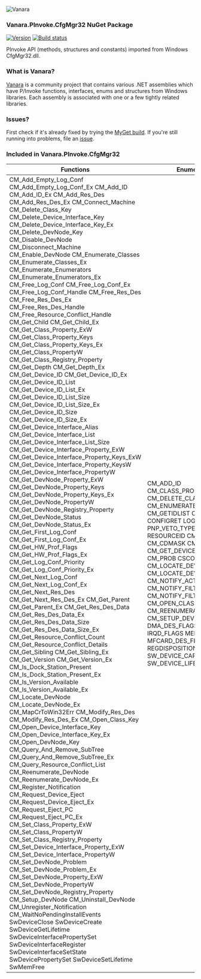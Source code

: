 ﻿![Vanara](https://raw.githubusercontent.com/dahall/Vanara/master/docs/icons/VanaraHeading.png)
### **Vanara.PInvoke.CfgMgr32 NuGet Package**
[![Version](https://img.shields.io/nuget/v/Vanara.PInvoke.CfgMgr32?label=NuGet&style=flat-square)](https://github.com/dahall/Vanara/releases)
[![Build status](https://github.com/dahall/Vanara/actions/workflows/cibuild.yml/badge.svg?branch=master)](https://github.com/dahall/Vanara/actions/workflows/cibuild.yml)

PInvoke API (methods, structures and constants) imported from Windows CfgMgr32.dll.

### **What is Vanara?**

[Vanara](https://github.com/dahall/Vanara) is a community project that contains various .NET assemblies which have P/Invoke functions, interfaces, enums and structures from Windows libraries. Each assembly is associated with one or a few tightly related libraries.

### **Issues?**

First check if it's already fixed by trying the [MyGet build](https://www.myget.org/feed/Packages/vanara).
If you're still running into problems, file an [issue](https://github.com/dahall/Vanara/issues).

### **Included in Vanara.PInvoke.CfgMgr32**

Functions | Enumerations | Structures
--- | --- | ---
CM_Add_Empty_Log_Conf CM_Add_Empty_Log_Conf_Ex CM_Add_ID CM_Add_ID_Ex CM_Add_Res_Des CM_Add_Res_Des_Ex CM_Connect_Machine CM_Delete_Class_Key CM_Delete_Device_Interface_Key CM_Delete_Device_Interface_Key_Ex CM_Delete_DevNode_Key CM_Disable_DevNode CM_Disconnect_Machine CM_Enable_DevNode CM_Enumerate_Classes CM_Enumerate_Classes_Ex CM_Enumerate_Enumerators CM_Enumerate_Enumerators_Ex CM_Free_Log_Conf CM_Free_Log_Conf_Ex CM_Free_Log_Conf_Handle CM_Free_Res_Des CM_Free_Res_Des_Ex CM_Free_Res_Des_Handle CM_Free_Resource_Conflict_Handle CM_Get_Child CM_Get_Child_Ex CM_Get_Class_Property_ExW CM_Get_Class_Property_Keys CM_Get_Class_Property_Keys_Ex CM_Get_Class_PropertyW CM_Get_Class_Registry_Property CM_Get_Depth CM_Get_Depth_Ex CM_Get_Device_ID CM_Get_Device_ID_Ex CM_Get_Device_ID_List CM_Get_Device_ID_List_Ex CM_Get_Device_ID_List_Size CM_Get_Device_ID_List_Size_Ex CM_Get_Device_ID_Size CM_Get_Device_ID_Size_Ex CM_Get_Device_Interface_Alias CM_Get_Device_Interface_List CM_Get_Device_Interface_List_Size CM_Get_Device_Interface_Property_ExW CM_Get_Device_Interface_Property_Keys_ExW CM_Get_Device_Interface_Property_KeysW CM_Get_Device_Interface_PropertyW CM_Get_DevNode_Property_ExW CM_Get_DevNode_Property_Keys CM_Get_DevNode_Property_Keys_Ex CM_Get_DevNode_PropertyW CM_Get_DevNode_Registry_Property CM_Get_DevNode_Status CM_Get_DevNode_Status_Ex CM_Get_First_Log_Conf CM_Get_First_Log_Conf_Ex CM_Get_HW_Prof_Flags CM_Get_HW_Prof_Flags_Ex CM_Get_Log_Conf_Priority CM_Get_Log_Conf_Priority_Ex CM_Get_Next_Log_Conf CM_Get_Next_Log_Conf_Ex CM_Get_Next_Res_Des CM_Get_Next_Res_Des_Ex CM_Get_Parent CM_Get_Parent_Ex CM_Get_Res_Des_Data CM_Get_Res_Des_Data_Ex CM_Get_Res_Des_Data_Size CM_Get_Res_Des_Data_Size_Ex CM_Get_Resource_Conflict_Count CM_Get_Resource_Conflict_Details CM_Get_Sibling CM_Get_Sibling_Ex CM_Get_Version CM_Get_Version_Ex CM_Is_Dock_Station_Present CM_Is_Dock_Station_Present_Ex CM_Is_Version_Available CM_Is_Version_Available_Ex CM_Locate_DevNode CM_Locate_DevNode_Ex CM_MapCrToWin32Err CM_Modify_Res_Des CM_Modify_Res_Des_Ex CM_Open_Class_Key CM_Open_Device_Interface_Key CM_Open_Device_Interface_Key_Ex CM_Open_DevNode_Key CM_Query_And_Remove_SubTree CM_Query_And_Remove_SubTree_Ex CM_Query_Resource_Conflict_List CM_Reenumerate_DevNode CM_Reenumerate_DevNode_Ex CM_Register_Notification CM_Request_Device_Eject CM_Request_Device_Eject_Ex CM_Request_Eject_PC CM_Request_Eject_PC_Ex CM_Set_Class_Property_ExW CM_Set_Class_PropertyW CM_Set_Class_Registry_Property CM_Set_Device_Interface_Property_ExW CM_Set_Device_Interface_PropertyW CM_Set_DevNode_Problem CM_Set_DevNode_Problem_Ex CM_Set_DevNode_Property_ExW CM_Set_DevNode_PropertyW CM_Set_DevNode_Registry_Property CM_Setup_DevNode CM_Uninstall_DevNode CM_Unregister_Notification CM_WaitNoPendingInstallEvents SwDeviceClose SwDeviceCreate SwDeviceGetLifetime SwDeviceInterfacePropertySet SwDeviceInterfaceRegister SwDeviceInterfaceSetState SwDevicePropertySet SwDeviceSetLifetime SwMemFree  | CM_ADD_ID CM_CLASS_PROPERTY CM_CRP CM_DELETE_CLASS CM_DISABLE CM_ENUMERATE_CLASSES CM_GETIDLIST CM_REGISTRY CONFIGRET LOG_CONF_FLAG PNP_VETO_TYPE PRIORITY RESOURCEID CM_CDFLAGS CM_CDMASK CM_DRP CM_GET_DEVICE_INTERFACE_LIST CM_PROB CSCONFIGFLAG CM_LOCATE_DEVINST CM_LOCATE_DEVNODE CM_NOTIFY_ACTION CM_NOTIFY_FILTER_FLAG CM_NOTIFY_FILTER_TYPE CM_OPEN_CLASS_KEY CM_REENUMERATE CM_REMOVE CM_SETUP_DEVNODE DMA_DES_FLAGS IO_DES_FLAGS IRQD_FLAGS MEM_DES_FLAGS MFCARD_DES_FLAGS PCD_FLAGS REGDISPOSITION SW_DEVICE_CAPABILITIES SW_DEVICE_LIFETIME                                                                                         | BUSNUMBER_DES BUSNUMBER_RANGE BUSNUMBER_RESOURCE CM_NOTIFY_EVENT_DATA CM_NOTIFY_FILTER CONFLICT_DETAILS CS_DES CS_RESOURCE DMA_DES DMA_RANGE DMA_RESOURCE IO_DES IO_RANGE IO_RESOURCE IRQ_DES_32 IRQ_DES_64 IRQ_RANGE IRQ_RESOURCE_32 IRQ_RESOURCE_64 MEM_DES MEM_RANGE MEM_RESOURCE MFCARD_DES MFCARD_RESOURCE PCCARD_DES PCCARD_RESOURCE SW_DEVICE_CREATE_INFO CONFLICT_LIST HCMNOTIFICATION HMACHINE LOG_CONF RES_DES HSWDEVICE UNION UNION DEVICEINTERFACE DEVICEHANDLE DEVICEINSTANCE <iid>e__FixedBuffer <SymbolicLink>e__FixedBuffer <Data>e__FixedBuffer <InstanceId>e__FixedBuffer                                                                                   
